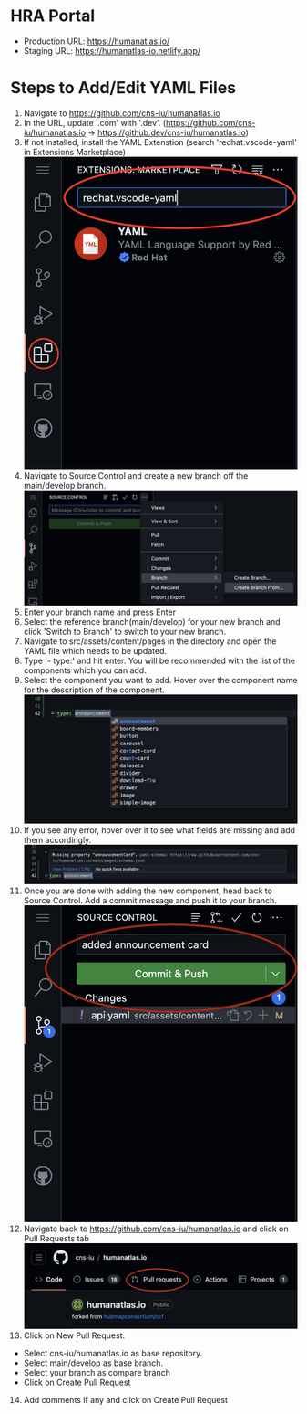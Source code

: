 # HRA Portal

* Production URL: https://humanatlas.io/
* Staging URL: https://humanatlas-io.netlify.app/


# Steps to Add/Edit YAML Files

1. Navigate to https://github.com/cns-iu/humanatlas.io
2. In the URL, update '.com' with '.dev'. (https://github.com/cns-iu/humanatlas.io -> https://github.dev/cns-iu/humanatlas.io)
3. If not installed, install the YAML Extenstion (search 'redhat.vscode-yaml' in Extensions Marketplace)
![Extension](src/assets/images/extension.png)
4. Navigate to Source Control and create a new branch off the main/develop branch.
![Create Branch From](src/assets/images/createBranchFrom.png)
5. Enter your branch name and press Enter
6. Select the reference branch(main/develop) for your new branch and click 'Switch to Branch' to switch to your new branch.
7. Navigate to src/assets/content/pages in the directory and open the YAML file which needs to be updated.
8. Type '- type:' and hit enter. You will be recommended with the list of the components which you can add.
9. Select the component you want to add. Hover over the component name for the description of the component.
![List of Components](src/assets/images/listOfComponents.png)
10. If you see any error, hover over it to see what fields are missing and add them accordingly.
![Error](src/assets/images/error.png)
11. Once you are done with adding the new component, head back to Source Control. Add a commit message and push it to your branch.
![Commit and Push](src/assets/images/push.png)
12. Navigate back to https://github.com/cns-iu/humanatlas.io and click on Pull Requests tab
![PR](src/assets/images/pr.png)
13. Click on New Pull Request.
- Select cns-iu/humanatlas.io as base repository.
- Select main/develop as base branch.
- Select your branch as compare branch
- Click on Create Pull Request
14. Add comments if any and click on Create Pull Request